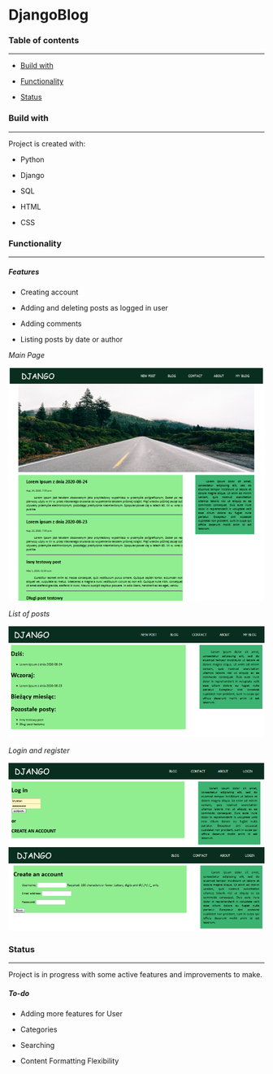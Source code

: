 # DjangoBlog


### Table of contents

---

* [Build with](#build-with)

* [Functionality](#functionality)

* [Status](#status)

### Build with

---

Project is created with:

* Python

* Django 

* SQL

* HTML

* CSS

### Functionality

---

##### _Features_

* Creating account

* Adding and deleting posts as logged in user 

* Adding comments 

* Listing posts by date or author


_Main Page_

![Main Page](https://raw.githubusercontent.com/KrystianSciuba/DjangoBlog/master/ReadMe/mainpage.PNG)

_List of posts_

![List of posts](https://raw.githubusercontent.com/KrystianSciuba/DjangoBlog/master/ReadMe/listofposts.PNG)

_Login and register_

![Login and register](https://raw.githubusercontent.com/KrystianSciuba/DjangoBlog/master/ReadMe/login%26register.PNG)

### Status

---

Project is in progress with some active features and improvements to make.



##### _To-do_

* Adding more features for User

* Categories

* Searching

* Content Formatting Flexibility